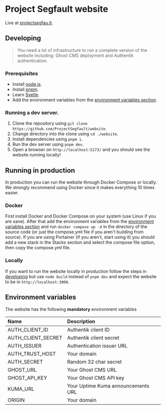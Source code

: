# Project Segfault website

Live at [projectsegfau.lt](https://projectsegfau.lt).

## Developing

> You need a lot of infrastructure to run a complete version of the website including: Ghost CMS deployment and Authentik authentication.

### Prerequisites

-   Install [node.js](https://nodejs.org).
-   Install [pnpm](https://pnpm.io/).
-   Learn [Svelte](https://svelte.dev).
-   Add the environment variables from the [environment variables section](#environment-variables).

### Running a dev server.

1. Clone the repository using `git clone https://github.com/ProjectSegfault/website`.
2. Change directory into the clone using `cd ./website`.
3. Install dependencies using `pnpm i`.
4. Run the dev server using `pnpm dev`.
5. Open a browser on `http://localhost:5173/` and you should see the website running locally!

## Running in production

In production you can run the website through Docker Compose or locally. We strongly recommend using Docker since it makes everything 10 times easier.

### Docker

First install Docker and Docker Compose on your system (use Linux if you are sane). After that add the environment variables from the [environment variables section](#environment-variables) and run `docker compose up -d` in the directory of the source code (or just the compose.yml file if you aren't building from source). If you are using Portainer (if you aren't, start using it) you should add a new stack in the Stacks section and select the compose file option, then copy the compose.yml file.

### Locally

If you want to run the website locally in production follow the steps in [developing](#developing) but use `node build` instead of `pnpm dev` and expect the website to be in `http://localhost:3000`.

## Environment variables

The website has the following **mandatory** environment variables

| Name               | Description                        |
| :----------------- | :----------------------------------|
| AUTH_CLIENT_ID     | Authentik client ID                |
| AUTH_CLIENT_SECRET | Authentik client secret            |
| AUTH_ISSUER        | Authentication issuer URL          |
| AUTH_TRUST_HOST    | Your domain                        |
| AUTH_SECRET        | Random 32 char secret              |
| GHOST_URL          | Your Ghost CMS URL                 |
| GHOST_API_KEY      | Your Ghost CMS API key             |
| KUMA_URL           | Your Uptime Kuma announcements URL |
| ORIGIN             | Your domain                        |

